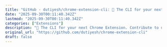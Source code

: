```yaml
---
title: "GitHub - dutiyesh/chrome-extension-cli: 🚀 The CLI for your next Chrome Extension"
date: "2025-09-30T00:11:40.342Z"
lastmod: "2025-09-30T00:11:40.342Z"
categories: ["Extensions"]
description: "🚀 The CLI for your next Chrome Extension. Contribute to dutiyesh/chrome-extension-cli development by creating an account on GitHub."
original_url: "https://github.com/dutiyesh/chrome-extension-cli"
draft: false
---
```

